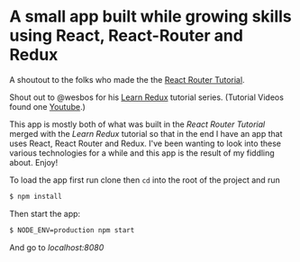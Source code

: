 # A small app built while growing skills using React, React-Router and Redux


A shoutout to the folks who made the the [React Router Tutorial](https://github.com/reactjs/react-router-tutorial).

Shout out to @wesbos for his [Learn Redux](https://github.com/wesbos/Learn-Redux-Starter-Files/tree/master/learn-redux) tutorial series.
(Tutorial Videos found one [Youtube](https://www.youtube.com/playlist?list=PLu8EoSxDXHP5uyzEWxdlr9WQTJJIzr6jy).)

This app is mostly both of what was built in the *React Router Tutorial* merged with the *Learn Redux* tutorial so that in the end I have an app that uses React, React Router and Redux. I've been wanting to look into these various technologies for a while and this app is the result of my fiddling about. Enjoy!

To load the app first run clone then `cd` into the root of the project and run
```sh
$ npm install
```
Then start the app:

```sh
$ NODE_ENV=production npm start
```

And go to *localhost:8080*


